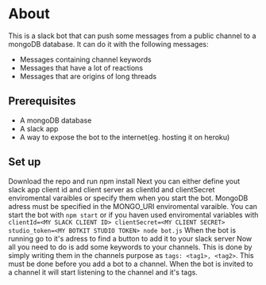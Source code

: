 # About
This is a slack bot that can push some messages from a public channel to a mongoDB database.
It can do it with the following messages:
* Messages containing channel keywords
* Messages that have a lot of reactions
* Messages that are origins of long threads


## Prerequisites 
* A mongoDB database
* A slack app
* A way to expose the bot to the internet(eg. hosting it on heroku)

## Set up
Download the repo and run npm install
Next you can either define yout slack app client id and client server as clientId and clientSecret enviromental varaibles or specify them when you start the bot. MongoDB adress must be specified in the MONGO_URI enviromental varaible.
You can start the bot with `npm start` or if you haven used enviromental variables with `clientId=<MY SLACK CLIENT ID> clientSecret=<MY CLIENT SECRET> studio_token=<MY BOTKIT STUDIO TOKEN> node bot.js`
When the bot is running go to it's adress to find a button to add it to your slack server
Now all you need to do is add some keywords to your channels. This is done by simply writing them in the channels purpose as `tags: <tag1>, <tag2>`. This must be done before you add a bot to a channel. When the bot is invited to a channel it will start listening to the channel and it's tags.
